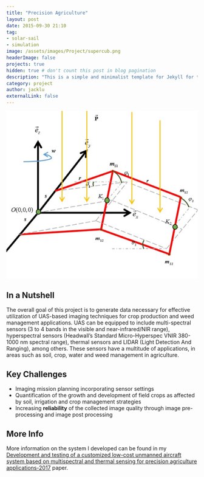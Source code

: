 ```yaml
---
title: "Precision Agriculture"
layout: post
date: 2015-09-30 21:10
tag:
- solar-sail
- simulation
image: /assets/images/Project/supercub.png
headerImage: false
projects: true
hidden: true # don't count this post in blog pagination
description: "This is a simple and minimalist template for Jekyll for those who likes to eat noodles."
category: project
author: jacklu
externalLink: false
---
```


![Screenshot](/assets/images/Project/heliogyro_solar_pressure.png)

## In a Nutshell
The overall goal of this project is to generate data necessary for effective utilization of UAS-based imaging techniques for crop production and weed management applications. UAS can be equipped to include multi-spectral sensors (3 to 4 bands in the visible and near-infrared/NIR range), hyperspectral sensors (Headwall’s Standard Micro-Hyperspec VNIR 380-1000 nm spectral range), thermal sensors and LIDAR (Light Detection And Ranging), among others. These sensors have a multitude of applications, in areas such as soil, crop, water and weed management in agriculture.

## Key Challenges
* Imaging mission planning incorporating sensor settings
* Quantification of the growth and development of field crops as affected by soil, irrigation and crop management strategies
* Increasing **reliability** of the collected image quality through image pre-processing and image post processing

## More Info
More information on the system I developed can be found in my [Development and testing of a customized low-cost unmanned aircraft system based on multispectral and thermal sensing for precision agriculture applications-2017](http://ieeexplore.ieee.org/abstract/document/7991494/) paper.
